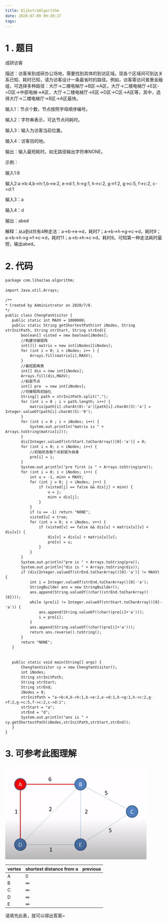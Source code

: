 ```yaml
---
title: DijkstraAlgorithm
date: 2020-07-09 09:30:27
tags:
---
```


# 1 . 题目

成研访客

描述：访客来到成研办公场地，需要找到具体的到访区域。现各个区域间可到达关系已知、耗时已知，请为访客设计一条最省时的路径。例如，访客需访问普惠金融组，可选择多种路径：大厅->二楼电梯厅->B区->A区，大厅->二楼电梯厅->E区->D区->中部电梯->A区，大厅->二楼电梯厅->E区->D区->C区->A区等，其中，选择大厅->二楼电梯厅->B区->A区最快。

输入1：节点个数，节点按照字母顺序编号。

输入2：字符串表示，可达节点间耗时。

输入3：输入为访客当前位置。

输入4：访客目的地。

输出：输入最短耗时。如无路径输出字符串NONE。

示例：

输入1:8

输入2:a->b:4,b->h:1,b->e:2, e->d:1, h->g:1, h->c:2, g->f:2, g->c:5, f->c:2, c->d:1

输入3：a

输入4：d

输出：abed

解释：从a到d共有4种走法：a->b->e->d，耗时7；a->b->h->g->c->d，耗时9；a->b->h->g->f->c->d，耗时11；a->b->h->c->d，耗时8。可知第一种走法耗时最短，输出abed。

# 2. 代码

```
package com.lihaitao.algorithm;

import Java.util.Arrays;

/**
* Created by Administrator on 2020/7/8.
*/
public class ChengYanVisitor {
   public static int MAXV = 1000000;
   public static String getShortestPath(int iNodes, String strInitPath, String strStart, String strEnd){
       boolean[] visted = new boolean[iNodes];
       //构建邻接矩阵
       int[][] matrix = new int[iNodes][iNodes];
       for (int i = 0; i < iNodes; i++ ) {
           Arrays.fill(matrix[i],MAXV);
       }
       //最短距离表
       int[] dis = new int[iNodes];
       Arrays.fill(dis,MAXV);
       //前驱节点
       int[] pre  = new int[iNodes];
       //邻接矩阵初始化
       String[] path = strInitPath.split(",");
       for (int i = 0 ; i < path.length; i++) {
           matrix[path[i].charAt(0)-'a'][path[i].charAt(3)-'a'] = Integer.valueOf(path[i].charAt(5)-'0');
       }
       for (int i = 0 ; i < iNodes; i++) {
           System.out.println("matrix is " + Arrays.toString(matrix[i]));
       }
       dis[Integer.valueOf(strStart.toCharArray()[0]-'a')] = 0;
       for (int i = 0; i < iNodes; i++) {
           //初始状态每个点前驱为自身
           pre[i] = i;
       }
       System.out.println("pre first is " + Arrays.toString(pre));
       for (int i = 0; i < iNodes; i++) {
           int u = -1, minn = MAXV;
           for (int j = 0; j < iNodes; j++) {
               if (visted[j] == false && dis[j] < minn) {
                   u = j;
                   minn = dis[j];
               }
           }
           if (u == -1) return "NONE";
           visted[u] = true;
           for (int v = 0; v < iNodes; v++) {
               if (visted[v] == false && dis[u] + matrix[u][v] < dis[v]) {
                   dis[v] = dis[u] + matrix[u][v];
                   pre[v] = u;
               }
           }
       }
       System.out.println("pre is " + Arrays.toString(pre));
       System.out.println("dis is " + Arrays.toString(dis));
       if (dis[Integer.valueOf(strEnd.toCharArray()[0]-'a')] != MAXV) {
           int i = Integer.valueOf(strEnd.toCharArray()[0]-'a');
           StringBuilder ans = new StringBuilder();
           ans.append(String.valueOf((char)(strEnd.toCharArray()[0])));
           while (pre[i] != Integer.valueOf(strStart.toCharArray()[0]-'a')) {
               ans.append(String.valueOf((char)(pre[i]+'a')));
               i = pre[i];
           }
           ans.append(String.valueOf((char)(pre[i]+'a')));
           return ans.reverse().toString();
       }
       return "NONE";
   }


   public static void main(String[] args) {
       ChengYanVisitor cy = new ChengYanVisitor();
       int iNodes;
       String strInitPath;
       String strStart;
       String strEnd;
       iNodes = 8;
       strInitPath = "a->b:4,b->h:1,b->e:2,e->d:1,h->g:1,h->c:2,g->f:2,g->c:5,f->c:2,c->d:1";
       strStart = "a";
       strEnd = "d";
       System.out.println("ans is " + cy.getShortestPath(iNodes,strInitPath,strStart,strEnd));
   }
}
```



# 3.  可参考此图理解 

![avatar](./DijkstraAlgorithm/clipboard.png)



| vertex | shortest distance from a | previous |
| ------ | ------------------------ | -------- |
| A      | 0                        |          |
| B      | ∞                        |          |
| C      | ∞                        |          |
| D      | ∞                        |          |
| E      | ∞                        |          |

 请填充此表，就可以得出答案~